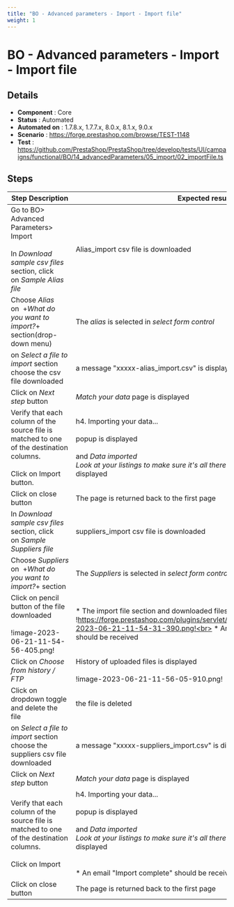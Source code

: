 ```yaml
---
title: "BO - Advanced parameters - Import - Import file"
weight: 1
---
```


# BO - Advanced parameters - Import - Import file
## Details
* **Component** : Core
* **Status** : Automated
* **Automated on** : 1.7.8.x, 1.7.7.x, 8.0.x, 8.1.x, 9.0.x
* **Scenario** : https://forge.prestashop.com/browse/TEST-1148
* **Test** : https://github.com/PrestaShop/PrestaShop/tree/develop/tests/UI/campaigns/functional/BO/14_advancedParameters/05_import/02_importFile.ts

## Steps
| Step Description | Expected result |
| ----- | ----- |
| Go to BO> Advanced Parameters> Import<br><br>In _Download sample csv files_ section, click on *_Sample Alias file_* | Alias_import csv file is downloaded |
| Choose _Alias_ on  +_What do you want to import?_+ section(drop-down menu) | The _alias_ is selected in _select form control_ |
| on _*Select a file to import*_ section choose the csv file downloaded | a message "xxxxx-alias_import.csv" is displayed. |
| Click on _Next step_ button | _Match your data_ page is displayed |
| Verify that each column of the source file is matched to one of the destination columns.<br><br>Click on Import button. | h4. Importing your data...  <br><br>popup is displayed<br><br>and *_Data imported_*<br>*_Look at your listings to make sure it's all there as you wished._*  message is displayed |
| Click on close button | The page is returned back to the first page |
| In _Download sample csv files_ section, click on *_Sample Suppliers file_* | suppliers_import csv file is downloaded |
| Choose _Suppliers_ on  +_What do you want to import?_+ section | The _Suppliers_ is selected in _select form control_ |
| Click on pencil button of the file downloaded<br><br>!image-2023-06-21-11-54-56-405.png! | * The import file section and downloaded files are displayed  !https://forge.prestashop.com/plugins/servlet/raven/attachment/1332/image-2023-06-21-11-54-31-390.png!<br> * An email "Import complete" should be received |
| Click on _Choose from history / FTP_ | History of uploaded files is displayed<br><br>!image-2023-06-21-11-56-05-910.png! |
| Click on dropdown toggle and delete the file | the file is deleted |
| on _*Select a file to import*_ section choose the suppliers csv file downloaded | a message "xxxxx-suppliers_import.csv" is displayed. |
| Click on _Next step_ button | _Match your data_ page is displayed |
| Verify that each column of the source file is matched to one of the destination columns.<br><br>Click on Import | h4. Importing your data...  <br><br>popup is displayed<br><br>and *_Data imported_*<br>*_Look at your listings to make sure it's all there as you wished._*  message is displayed<br><br> <br> * An email "Import complete" should be received |
| Click on close button | The page is returned back to the first page |
